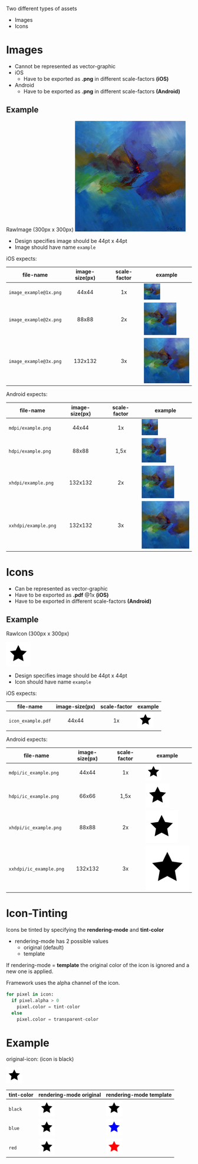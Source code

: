 Two different types of assets
- Images
- Icons


# Images
- Cannot be represented as vector-graphic
- iOS
  * Have to be exported as __.png__ in different scale-factors __(iOS)__
- Android
  * Have to be exported as __.png__ in different scale-factors __(Android)__

## Example

RawImage (300px x 300px)
![](image_example_raw.png)

- Design specifies image should be 44pt x 44pt
- Image should have name `example`


iOS expects:

file-name              | image-size(px) |scale-factor  | example
-----------------------|:--------------:|:------------:|--------
`image_example@1x.png` |44x44           | 1x           | ![](example_ios_image/image_example@1x.png)
`image_example@2x.png` |88x88           | 2x           | ![](example_ios_image/image_example@2x.png)
`image_example@3x.png` |132x132         | 3x           | ![](example_ios_image/image_example@3x.png)

Android expects:

file-name              | image-size(px) |scale-factor  | example
-----------------------|:--------------:|:------------:|--------
`mdpi/example.png`     |44x44           |1x            | ![](example_android_image/mdpi/image_example.png)
`hdpi/example.png`     |88x88           |1,5x          | ![](example_android_image/hdpi/image_example.png)
`xhdpi/example.png`    |132x132         |2x            | ![](example_android_image/xhdpi/image_example.png)
`xxhdpi/example.png`   |132x132         |3x            | ![](example_android_image/xxhdpi/image_example.png)



# Icons
- Can be represented as vector-graphic
- Have to be exported as __.pdf__ @1x __(iOS)__
- Have to be exported in different scale-factors __(Android)__

## Example

RawIcon (300px x 300px)

![](icon_example_raw.png)

- Design specifies image should be 44pt x 44pt
- Icon should have name `example`


iOS expects:

file-name              | image-size(px) |scale-factor  | example
-----------------------|:--------------:|:------------:|--------
`icon_example.pdf`     |44x44           | 1x           | ![](example_android_icon/mdpi/ic_example.png)

Android expects:

file-name             | image-size(px) |scale-factor  | example
-----------------------|:--------------:|:------------:|--------
`mdpi/ic_example.png`     |44x44           |1x            | ![](example_android_icon/mdpi/ic_example.png)
`hdpi/ic_example.png`     |66x66           |1,5x          | ![](example_android_icon/hdpi/ic_example.png)
`xhdpi/ic_example.png`    |88x88         |2x            | ![](example_android_icon/xhdpi/ic_example.png)
`xxhdpi/ic_example.png`   |132x132         |3x            | ![](example_android_icon/xxhdpi/ic_example.png)


# Icon-Tinting
Icons be tinted by specifying the __rendering-mode__ and __tint-color__

- rendering-mode has 2 possible values
  * original (default)
  * template

If rendering-mode = __template__ the original color of the icon is ignored and a new one is applied.


Framework uses the alpha channel of the icon.

```python
for pixel in icon:
  if pixel.alpha > 0
    pixel.color = tint-color
  else
    pixel.color = transparent-color
```



# Example

original-icon: (icon is black)

![](example_icon_tint/icon_raw.png)




tint-color|rendering-mode original| rendering-mode template
----------|-----------------------|:--------------
`black`   |![](example_icon_tint/icon_raw.png)   | ![](example_icon_tint/icon_raw.png)
`blue`    |![](example_icon_tint/icon_raw.png)   | ![](example_icon_tint/icon_blue.png)
`red`     |![](example_icon_tint/icon_raw.png)   | ![](example_icon_tint/icon_red.png)
